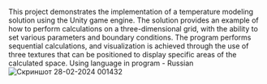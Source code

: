 This project demonstrates the implementation of a temperature modeling solution using the Unity game engine.
The solution provides an example of how to perform calculations on a three-dimensional grid, with the ability to set various parameters and boundary conditions. The program performs sequential calculations, and visualization is achieved through the use of three textures that can be positioned to display specific areas of the calculated space.
Using language in program - Russian
![Скриншот 28-02-2024 001432](https://github.com/RexxNorilsk/UnityTemperatureSimulation/assets/36097392/148a2e40-bac6-4c7f-86cd-1be072eb5633)

